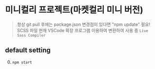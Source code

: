 # 미니컬리 프로젝트(마켓컬리 미니 버전)

> 항상 git pull 후에는 package.json 변경점이 있다면 "npm update" 필요!
> SCSS 파일 현재 VSCode 확장 프로그램 이용하여 변환하여 사용 중 `Live Sass Compiler`

## default setting

0. `npm start`
